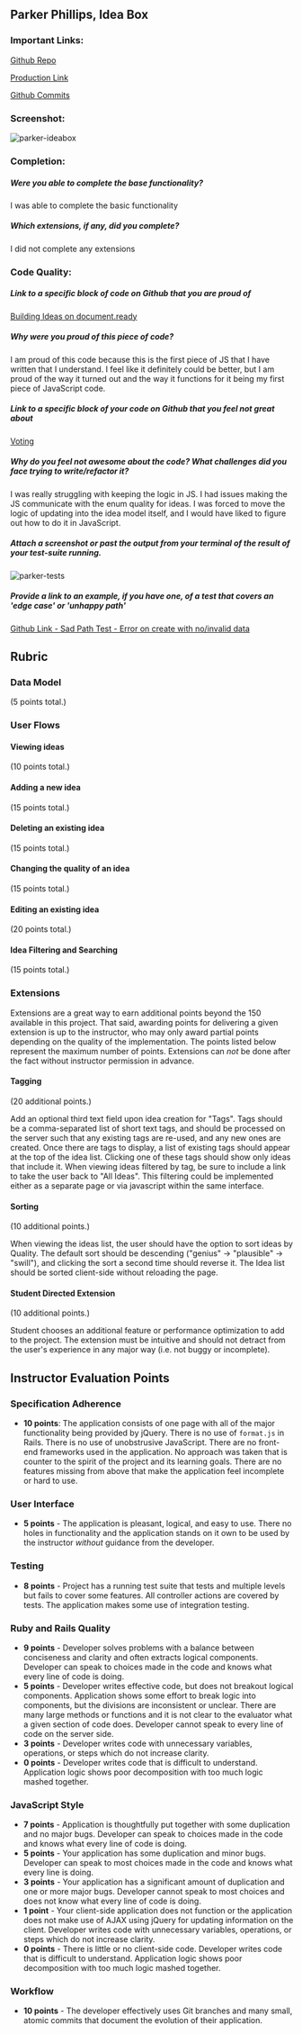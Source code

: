 ## Parker Phillips, Idea Box

### Important Links:

[Github Repo](https://github.com/ExCaelum/idea-box)

[Production Link](https://floating-cliffs-42121.herokuapp.com/)

[Github Commits](https://github.com/ExCaelum/idea-box/commits/master)

### Screenshot:
![parker-ideabox](images/parker-ideabox.jpg)

### Completion:
##### Were you able to complete the base functionality?
I was able to complete the basic functionality

##### Which extensions, if any, did you complete?
I did not complete any extensions

### Code Quality:
##### Link to a specific block of code on Github that you are proud of
 [Building Ideas on document.ready](https://github.com/ExCaelum/idea-box/blob/master/app/assets/javascripts/build_ideas.js)

##### Why were you proud of this piece of code?
I am proud of this code because this is the first piece of JS that I have written that I understand. I feel like it definitely could be better, but I am proud of the way it turned out and the way it functions for it being my first piece of JavaScript code.

##### Link to a specific block of your code on Github that you feel not great about
[Voting](https://github.com/ExCaelum/idea-box/blob/master/app/assets/javascripts/voting.js)

##### Why do you feel not awesome about the code? What challenges did you face trying to write/refactor it?
I was really struggling with keeping the logic in JS. I had issues making the JS communicate with the enum quality for ideas. I was forced to move the logic of updating into the idea model itself, and I would have liked to figure out how to do it in JavaScript.

##### Attach a screenshot or past the output from your terminal of the result of your test-suite running.
![parker-tests](images/parker-tests.jpg)

##### Provide a link to an example, if you have one, of a test that covers an 'edge case' or 'unhappy path'
[Github Link - Sad Path Test - Error on create with no/invalid data](https://github.com/ExCaelum/idea-box/blob/master/test/controllers/api/v1/ideas_controller_test.rb)


## Rubric

### Data Model

(5 points total.)

### User Flows

#### Viewing ideas

(10 points total.)

#### Adding a new idea

(15 points total.)


#### Deleting an existing idea

(15 points total.)

#### Changing the quality of an idea

(15 points total.)

#### Editing an existing idea

(20 points total.)

#### Idea Filtering and Searching

(15 points total.)

### Extensions

Extensions are a great way to earn additional points beyond the 150 available in this project. That said, awarding points for delivering a given extension is up to the instructor, who may only award partial points depending on the quality of the implementation. The points listed below represent the maximum number of points. Extensions can _not_ be done after the fact without instructor permission in advance.

#### Tagging

(20 additional points.)

Add an optional third text field upon idea creation for "Tags". Tags should be a comma-separated list of short text tags, and should be processed on the server such that any existing tags are re-used, and any new ones are created. Once there are tags to display, a list of existing tags should appear at the top of the idea list. Clicking one of these tags should show only ideas that include it. When viewing ideas filtered by tag, be sure to include a link to take the user back to "All Ideas". This filtering could be implemented either as a separate page or via javascript within the same interface.

#### Sorting

(10 additional points.)

When viewing the ideas list, the user should have the option to sort ideas by Quality. The default sort should be descending ("genius" → "plausible" → "swill"), and clicking the sort a second time should reverse it. The Idea list should be sorted client-side without reloading the page.

#### Student Directed Extension

(10 additional points.)

Student chooses an additional feature or performance optimization to add to the project. The extension must be intuitive and should not detract from the user's experience in any major way (i.e. not buggy or incomplete).

## Instructor Evaluation Points

### Specification Adherence

* **10 points**: The application consists of one page with all of the major functionality being provided by jQuery. There is no use of `format.js` in Rails. There is no use of unobstrusive JavaScript. There are no front-end frameworks used in the application. No approach was taken that is counter to the spirit of the project and its learning goals. There are no features missing from above that make the application feel incomplete or hard to use.

### User Interface

* **5 points** - The application is pleasant, logical, and easy to use. There no holes in functionality and the application stands on it own to be used by the instructor _without_ guidance from the developer.

### Testing

* **8 points** - Project has a running test suite that tests and multiple levels but fails to cover some features. All controller actions are covered by tests. The application makes some use of integration testing.

### Ruby and Rails Quality

* **9 points** - Developer solves problems with a balance between conciseness and clarity and often extracts logical components. Developer can speak to choices made in the code and knows what every line of code is doing.
* **5 points** - Developer writes effective code, but does not breakout logical components. Application shows some effort to break logic into components, but the divisions are inconsistent or unclear. There are many large methods or functions and it is not clear to the evaluator what a given section of code does. Developer cannot speak to every line of code on the server side.
* **3 points** - Developer writes code with unnecessary variables, operations, or steps which do not increase clarity.
* **0 points** - Developer writes code that is difficult to understand. Application logic shows poor decomposition with too much logic mashed together.

### JavaScript Style

* **7 points** - Application is thoughtfully put together with some duplication and no major bugs. Developer can speak to choices made in the code and knows what every line of code is doing.
* **5 points** - Your application has some duplication and minor bugs. Developer can speak to most choices made in the code and knows what every line is doing.
* **3 points** - Your application has a significant amount of duplication and one or more major bugs. Developer cannot speak to most choices and does not know what every line of code is doing.
* **1 point** - Your client-side application does not function or the application does not make use of AJAX using jQuery for updating information on the client. Developer writes code with unnecessary variables, operations, or steps which do not increase clarity.
* **0 points** - There is little or no client-side code. Developer writes code that is difficult to understand. Application logic shows poor decomposition with too much logic mashed together.

### Workflow

* **10 points** - The developer effectively uses Git branches and many small, atomic commits that document the evolution of their application.
